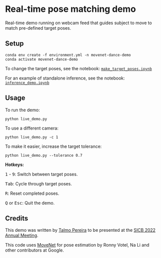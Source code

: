 # Real-time pose matching demo

Real-time demo running on webcam feed that guides subject to move to match pre-defined target poses.


## Setup
```
conda env create -f environment.yml -n movenet-dance-demo
conda activate movenet-dance-demo
```

To change the target poses, see the notebook: [`make_target_poses.ipynb`](make_target_poses.ipynb)

For an example of standalone inference, see the notebook: [`inference_demo.ipynb`](inference_demo.ipynb)


## Usage
To run the demo:
```
python live_demo.py
```

To use a different camera:
```
python live_demo.py -c 1
```

To make it easier, increase the target tolerance:
```
python live_demo.py --tolerance 0.7
```

**Hotkeys:**

<kbd>1</kbd> - <kbd>9</kbd>: Switch between target poses.

<kbd>Tab</kbd>: Cycle through target poses.

<kbd>R</kbd>: Reset completed poses.

<kbd>Q</kbd> or <kbd>Esc</kbd>: Quit the demo.


## Credits
This demo was written by [Talmo Pereira](https://talmopereira.com) to be presented at the [SICB 2022 Annual Meeting](http://burkclients.com/sicb/meetings/2022/site/workshops.html).

This code uses [MoveNet](https://blog.tensorflow.org/2021/05/next-generation-pose-detection-with-movenet-and-tensorflowjs.html) for pose estimation by Ronny Votel, Na Li and other contributors at Google.
